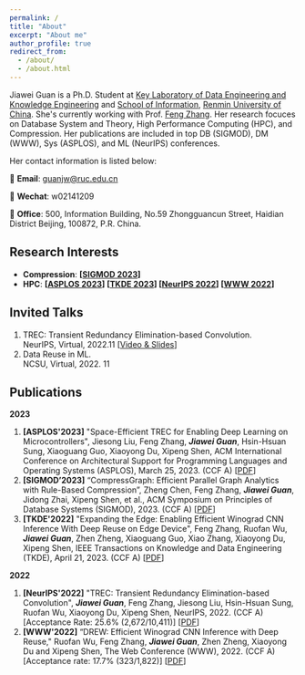 ```yaml
---
permalink: /
title: "About"
excerpt: "About me"
author_profile: true
redirect_from: 
  - /about/
  - /about.html
---
```

Jiawei Guan is a Ph.D. Student at [Key Laboratory of Data Engineering and Knowledge Engineering](http://deke.ruc.edu.cn/) and [School of Information](http://info.ruc.edu.cn/), [Renmin University of China](http://www.ruc.edu.cn/). She's currently working with Prof. [Feng Zhang](https://fengzhangcs.github.io/). Her research focuces on Database System and Theory, High Performance Computing (HPC), and Compression. Her publications are included in top DB (SIGMOD), DM (WWW), Sys (ASPLOS), and ML (NeurIPS) conferences. 

Her contact information is listed below:

📮 **Email**: guanjw@ruc.edu.cn

💬 **Wechat**: w02141209

🏢 **Office**: 500, Information Building, No.59 Zhongguancun Street, Haidian District Beijing, 100872, P.R. China.

Research Interests
---
- **Compression**: **[[SIGMOD 2023](https://research.csc.ncsu.edu/picture/publications/papers/sigmod23.pdf)]**
- **HPC**: **[[ASPLOS 2023](https://research.csc.ncsu.edu/picture/publications/papers/asplos23a_mcu.pdf)] [[TKDE 2023](https://ieeexplore.ieee.org/abstract/document/10106424)] [[NeurIPS 2022](https://proceedings.neurips.cc/paper_files/paper/2022/file/a995960dd0193654d6b18eca4ac5b936-Paper-Conference.pdf)] [[WWW 2022](https://research.csc.ncsu.edu/picture/publications/papers/www2022.pdf)]**

<!-- News
--- -->

Invited Talks
---
1. TREC: Transient Redundancy Elimination-based Convolution. <br>
  NeurIPS, Virtual, 2022.11 [[Video & Slides](https://slideslive.com/38991872)] <br>
2. Data Reuse in ML. <br>
  NCSU, Virtual, 2022. 11 <br>

Publications
---
**2023**

1. **[ASPLOS'2023]** "Space-Efficient TREC for Enabling Deep Learning on Microcontrollers", Jiesong Liu, Feng Zhang, ***Jiawei Guan***, Hsin-Hsuan Sung, Xiaoguang Guo, Xiaoyong Du, Xipeng Shen, ACM International Conference on Architectural Support for Programming Languages and Operating Systems (ASPLOS), March 25, 2023. (CCF A) [[PDF](https://research.csc.ncsu.edu/picture/publications/papers/asplos23a_mcu.pdf)]
2. **[SIGMOD’2023]** “CompressGraph: Efficient Parallel Graph Analytics with Rule-Based Compression”, Zheng Chen, Feng Zhang, ***Jiawei Guan***, Jidong Zhai, Xipeng Shen, et al., ACM Symposium on Principles of Database Systems (SIGMOD), 2023. (CCF A) [[PDF](https://research.csc.ncsu.edu/picture/publications/papers/sigmod23.pdf)]
3. **[TKDE'2022]** "Expanding the Edge: Enabling Efficient Winograd CNN Inference With Deep Reuse on Edge Device", Feng Zhang, Ruofan Wu, ***Jiawei Guan***, Zhen Zheng, Xiaoguang Guo, Xiao Zhang, Xiaoyong Du, Xipeng Shen, IEEE Transactions on Knowledge and Data Engineering (TKDE), April 21, 2023. (CCF A) [[PDF](https://ieeexplore.ieee.org/stamp/stamp.jsp?tp=&arnumber=10106424)]

**2022**

1. **[NeurIPS'2022]** "TREC: Transient Redundancy Elimination-based Convolution", ***Jiawei Guan***, Feng Zhang, Jiesong Liu, Hsin-Hsuan Sung, Ruofan Wu, Xiaoyong Du, Xipeng Shen, NeurIPS, 2022. (CCF A) [Acceptance Rate: 25.6% (2,672/10,411)] [[PDF](https://proceedings.neurips.cc/paper_files/paper/2022/file/a995960dd0193654d6b18eca4ac5b936-Paper-Conference.pdf)]
2. **[WWW'2022]** “DREW: Efficient Winograd CNN Inference with Deep Reuse," Ruofan Wu, Feng Zhang, ***Jiawei Guan***, Zhen Zheng, Xiaoyong Du and Xipeng Shen, The Web Conference (WWW), 2022. (CCF A) [Acceptance rate: 17.7% (323/1,822)] [[PDF](https://research.csc.ncsu.edu/picture/publications/papers/www2022.pdf)]


<!-- This is the front page of a website that is powered by the [academicpages template](https://github.com/academicpages/academicpages.github.io) and hosted on GitHub pages. [GitHub pages](https://pages.github.com) is a free service in which websites are built and hosted from code and data stored in a GitHub repository, automatically updating when a new commit is made to the respository. This template was forked from the [Minimal Mistakes Jekyll Theme](https://mmistakes.github.io/minimal-mistakes/) created by Michael Rose, and then extended to support the kinds of content that academics have: publications, talks, teaching, a portfolio, blog posts, and a dynamically-generated CV. You can fork [this repository](https://github.com/academicpages/academicpages.github.io) right now, modify the configuration and markdown files, add your own PDFs and other content, and have your own site for free, with no ads! An older version of this template powers my own personal website at [stuartgeiger.com](http://stuartgeiger.com), which uses [this Github repository](https://github.com/staeiou/staeiou.github.io). -->

<!-- A data-driven personal website
======
Like many other Jekyll-based GitHub Pages templates, academicpages makes you separate the website's content from its form. The content & metadata of your website are in structured markdown files, while various other files constitute the theme, specifying how to transform that content & metadata into HTML pages. You keep these various markdown (.md), YAML (.yml), HTML, and CSS files in a public GitHub repository. Each time you commit and push an update to the repository, the [GitHub pages](https://pages.github.com/) service creates static HTML pages based on these files, which are hosted on GitHub's servers free of charge.

Many of the features of dynamic content management systems (like Wordpress) can be achieved in this fashion, using a fraction of the computational resources and with far less vulnerability to hacking and DDoSing. You can also modify the theme to your heart's content without touching the content of your site. If you get to a point where you've broken something in Jekyll/HTML/CSS beyond repair, your markdown files describing your talks, publications, etc. are safe. You can rollback the changes or even delete the repository and start over -- just be sure to save the markdown files! Finally, you can also write scripts that process the structured data on the site, such as [this one](https://github.com/academicpages/academicpages.github.io/blob/master/talkmap.ipynb) that analyzes metadata in pages about talks to display [a map of every location you've given a talk](https://academicpages.github.io/talkmap.html). -->

<!-- Getting started
======
1. Register a GitHub account if you don't have one and confirm your e-mail (required!)
1. Fork [this repository](https://github.com/academicpages/academicpages.github.io) by clicking the "fork" button in the top right. 
1. Go to the repository's settings (rightmost item in the tabs that start with "Code", should be below "Unwatch"). Rename the repository "[your GitHub username].github.io", which will also be your website's URL.
1. Set site-wide configuration and create content & metadata (see below -- also see [this set of diffs](http://archive.is/3TPas) showing what files were changed to set up [an example site](https://getorg-testacct.github.io) for a user with the username "getorg-testacct")
1. Upload any files (like PDFs, .zip files, etc.) to the files/ directory. They will appear at https://[your GitHub username].github.io/files/example.pdf.  
1. Check status by going to the repository settings, in the "GitHub pages" section

Site-wide configuration
------
The main configuration file for the site is in the base directory in [_config.yml](https://github.com/academicpages/academicpages.github.io/blob/master/_config.yml), which defines the content in the sidebars and other site-wide features. You will need to replace the default variables with ones about yourself and your site's github repository. The configuration file for the top menu is in [_data/navigation.yml](https://github.com/academicpages/academicpages.github.io/blob/master/_data/navigation.yml). For example, if you don't have a portfolio or blog posts, you can remove those items from that navigation.yml file to remove them from the header. 

Create content & metadata
------
For site content, there is one markdown file for each type of content, which are stored in directories like _publications, _talks, _posts, _teaching, or _pages. For example, each talk is a markdown file in the [_talks directory](https://github.com/academicpages/academicpages.github.io/tree/master/_talks). At the top of each markdown file is structured data in YAML about the talk, which the theme will parse to do lots of cool stuff. The same structured data about a talk is used to generate the list of talks on the [Talks page](https://academicpages.github.io/talks), each [individual page](https://academicpages.github.io/talks/2012-03-01-talk-1) for specific talks, the talks section for the [CV page](https://academicpages.github.io/cv), and the [map of places you've given a talk](https://academicpages.github.io/talkmap.html) (if you run this [python file](https://github.com/academicpages/academicpages.github.io/blob/master/talkmap.py) or [Jupyter notebook](https://github.com/academicpages/academicpages.github.io/blob/master/talkmap.ipynb), which creates the HTML for the map based on the contents of the _talks directory).

**Markdown generator**

I have also created [a set of Jupyter notebooks](https://github.com/academicpages/academicpages.github.io/tree/master/markdown_generator
) that converts a CSV containing structured data about talks or presentations into individual markdown files that will be properly formatted for the academicpages template. The sample CSVs in that directory are the ones I used to create my own personal website at stuartgeiger.com. My usual workflow is that I keep a spreadsheet of my publications and talks, then run the code in these notebooks to generate the markdown files, then commit and push them to the GitHub repository.

How to edit your site's GitHub repository
------
Many people use a git client to create files on their local computer and then push them to GitHub's servers. If you are not familiar with git, you can directly edit these configuration and markdown files directly in the github.com interface. Navigate to a file (like [this one](https://github.com/academicpages/academicpages.github.io/blob/master/_talks/2012-03-01-talk-1.md) and click the pencil icon in the top right of the content preview (to the right of the "Raw | Blame | History" buttons). You can delete a file by clicking the trashcan icon to the right of the pencil icon. You can also create new files or upload files by navigating to a directory and clicking the "Create new file" or "Upload files" buttons. 

Example: editing a markdown file for a talk
![Editing a markdown file for a talk](/images/editing-talk.png)

For more info
------
More info about configuring academicpages can be found in [the guide](https://academicpages.github.io/markdown/). The [guides for the Minimal Mistakes theme](https://mmistakes.github.io/minimal-mistakes/docs/configuration/) (which this theme was forked from) might also be helpful. -->
